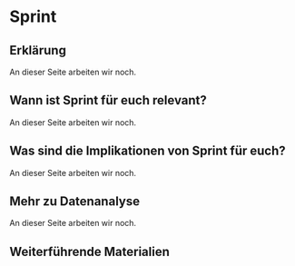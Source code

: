 # Sprint
## Erklärung
An dieser Seite arbeiten wir noch.

## Wann ist Sprint für euch relevant?
An dieser Seite arbeiten wir noch.

## Was sind die Implikationen von Sprint für euch? 
An dieser Seite arbeiten wir noch.

## Mehr zu Datenanalyse   
An dieser Seite arbeiten wir noch.

## Weiterführende Materialien

